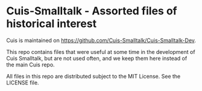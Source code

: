 # Cuis-Smalltalk - Assorted files of historical interest

Cuis is maintained on https://github.com/Cuis-Smalltalk/Cuis-Smalltalk-Dev.

This repo contains files that were useful at some time in the development of Cuis Smalltalk, but are not used often, and we keep them here instead of the main Cuis repo.

All files in this repo are distributed subject to the MIT License. See the LICENSE file.